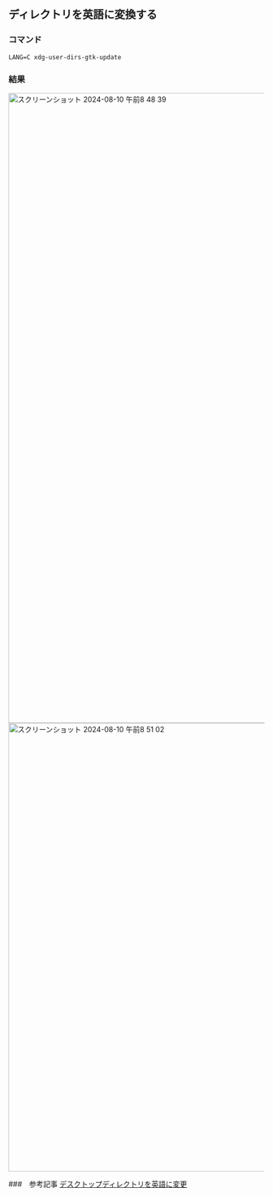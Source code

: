 ## ディレクトリを英語に変換する

### コマンド
`LANG=C xdg-user-dirs-gtk-update`

### 結果

<img width="1239" alt="スクリーンショット 2024-08-10 午前8 48 39" src="https://github.com/user-attachments/assets/0449a134-0ab9-4d3a-9c64-c6c263aa0046">

<img width="882" alt="スクリーンショット 2024-08-10 午前8 51 02" src="https://github.com/user-attachments/assets/66740b11-288a-420e-aa86-e5b4291f6843">

###　参考記事
[デスクトップディレクトリを英語に変更](https://blog.1q77.com/2013/06/xdg-user-dirs-update/)
